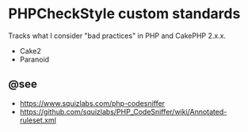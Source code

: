 # PHPCheckStyle custom standards

Tracks what I consider "bad practices" in PHP and CakePHP 2.x.x.

- Cake2
- Paranoid

## @see

- https://www.squizlabs.com/php-codesniffer
- https://github.com/squizlabs/PHP_CodeSniffer/wiki/Annotated-ruleset.xml